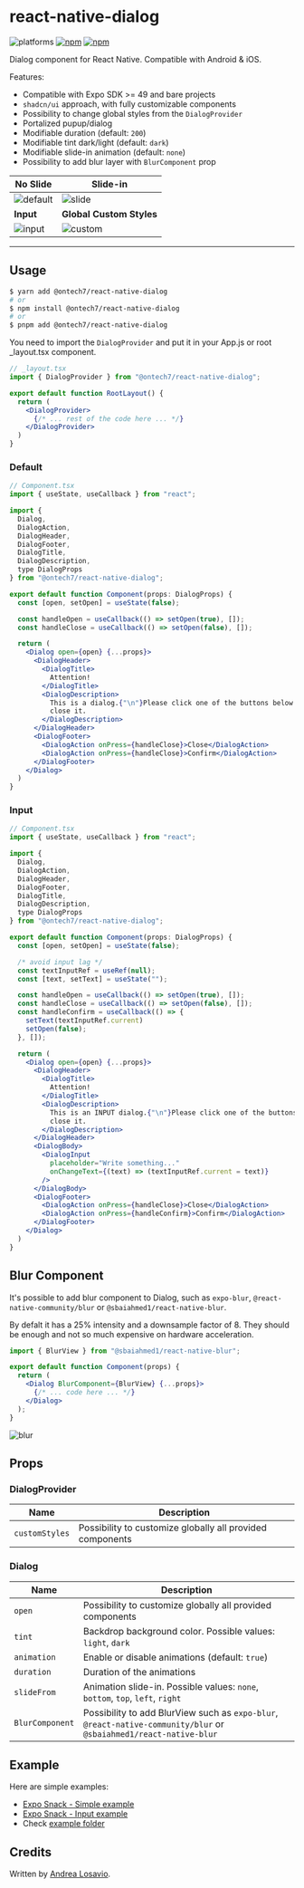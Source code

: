 # react-native-dialog

![platforms](https://img.shields.io/badge/platforms-Android%20%7C%20iOS-brightgreen.svg?style=flat-square&colorB=191A17)
[![npm](https://img.shields.io/npm/v/@ontech7/react-native-dialog.svg?style=flat-square)](https://www.npmjs.com/package/@ontech7/react-native-dialog)
[![npm](https://img.shields.io/npm/dm/@ontech/react-native-dialog.svg?style=flat-square&colorB=007ec6)](https://www.npmjs.com/package/@ontech7/react-native-dialog)

Dialog component for React Native. Compatible with Android & iOS.

Features:

- Compatible with Expo SDK >= 49 and bare projects
- `shadcn/ui` approach, with fully customizable components
- Possibility to change global styles from the `DialogProvider`
- Portalized pupup/dialog
- Modifiable duration (default: `200`)
- Modifiable tint dark/light (default: `dark`)
- Modifiable slide-in animation (default: `none`)
- Possibility to add blur layer with `BlurComponent` prop


| No Slide | Slide-in |
| --- | --- |
| ![default](https://github.com/user-attachments/assets/c9dec9c0-7bb1-4cae-9e3a-94fcc9f17116) | ![slide](https://github.com/user-attachments/assets/0f1f8ef3-9b9b-4bb7-a94f-80919d82354f) |
| **Input** | **Global Custom Styles** | 
| ![input](https://github.com/user-attachments/assets/f16b4a23-bc10-4bfd-81e7-09cbdee20226) | ![custom](https://github.com/user-attachments/assets/d282916b-3db6-4ea6-a2dc-6d1cf7078d2c) |

---

## Usage

```bash
$ yarn add @ontech7/react-native-dialog
# or
$ npm install @ontech7/react-native-dialog
# or
$ pnpm add @ontech7/react-native-dialog
```

You need to import the `DialogProvider` and put it in your App.js or root _layout.tsx component.

```jsx
// _layout.tsx
import { DialogProvider } from "@ontech7/react-native-dialog";

export default function RootLayout() {
  return (
    <DialogProvider>
      {/* ... rest of the code here ... */}
    </DialogProvider>
  )
}
```

### Default

```jsx
// Component.tsx
import { useState, useCallback } from "react";

import {
  Dialog,
  DialogAction,
  DialogHeader,
  DialogFooter,
  DialogTitle,
  DialogDescription,
  type DialogProps
} from "@ontech7/react-native-dialog";

export default function Component(props: DialogProps) {
  const [open, setOpen] = useState(false);

  const handleOpen = useCallback(() => setOpen(true), []);
  const handleClose = useCallback(() => setOpen(false), []);

  return (
    <Dialog open={open} {...props}>
      <DialogHeader>
        <DialogTitle>
          Attention!
        </DialogTitle>
        <DialogDescription>
          This is a dialog.{"\n"}Please click one of the buttons below to
          close it.
        </DialogDescription>
      </DialogHeader>
      <DialogFooter>
        <DialogAction onPress={handleClose}>Close</DialogAction>
        <DialogAction onPress={handleClose}>Confirm</DialogAction>
      </DialogFooter>
    </Dialog>
  )
}
```

### Input

```jsx
// Component.tsx
import { useState, useCallback } from "react";

import {
  Dialog,
  DialogAction,
  DialogHeader,
  DialogFooter,
  DialogTitle,
  DialogDescription,
  type DialogProps
} from "@ontech7/react-native-dialog";

export default function Component(props: DialogProps) {
  const [open, setOpen] = useState(false);

  /* avoid input lag */
  const textInputRef = useRef(null);
  const [text, setText] = useState("");

  const handleOpen = useCallback(() => setOpen(true), []);
  const handleClose = useCallback(() => setOpen(false), []);
  const handleConfirm = useCallback(() => {
    setText(textInputRef.current)
    setOpen(false);
  }, []);

  return (
    <Dialog open={open} {...props}>
      <DialogHeader>
        <DialogTitle>
          Attention!
        </DialogTitle>
        <DialogDescription>
          This is an INPUT dialog.{"\n"}Please click one of the buttons below to
          close it.
        </DialogDescription>
      </DialogHeader>
      <DialogBody>
        <DialogInput 
          placeholder="Write something..." 
          onChangeText={(text) => (textInputRef.current = text)} 
        />
      </DialogBody>
      <DialogFooter>
        <DialogAction onPress={handleClose}>Close</DialogAction>
        <DialogAction onPress={handleConfirm}>Confirm</DialogAction>
      </DialogFooter>
    </Dialog>
  )
}
```

## Blur Component

It's possible to add blur component to Dialog, such as `expo-blur`, `@react-native-community/blur` or `@sbaiahmed1/react-native-blur`.

By defalt it has a 25% intensity and a downsample factor of 8. They should be enough and not so much expensive on hardware acceleration.

```jsx
import { BlurView } from "@sbaiahmed1/react-native-blur";

export default function Component(props) {
  return (
    <Dialog BlurComponent={BlurView} {...props}>
      {/* ... code here ... */}
    </Dialog>
  );
}
```

![blur](https://github.com/user-attachments/assets/e46fd559-66d2-4f90-9cb3-234058857c9f)

## Props

### DialogProvider

| Name           | Description                                               |
| -------------- | --------------------------------------------------------- |
| `customStyles` | Possibility to customize globally all provided components |

### Dialog

| Name            | Description                                                                                                        |
| --------------- | ------------------------------------------------------------------------------------------------------------------ |
| `open`          | Possibility to customize globally all provided components                                                          |
| `tint`          | Backdrop background color. Possible values: `light`, `dark`                                                        |
| `animation`     | Enable or disable animations (default: `true`)                                                                     |
| `duration`      | Duration of the animations                                                                                         |
| `slideFrom`     | Animation slide-in. Possible values: `none`, `bottom`, `top`, `left`, `right`                                      |
| `BlurComponent` | Possibility to add BlurView such as `expo-blur`, `@react-native-community/blur` or `@sbaiahmed1/react-native-blur` |

## Example

Here are simple examples:

- [Expo Snack - Simple example](https://snack.expo.dev/@dontrok1/react-native-dialog-simple-example)
- [Expo Snack - Input example](https://snack.expo.dev/@dontrok1/react-native-dialog-input-example)
- Check [example folder](/example/)

## Credits

Written by [Andrea Losavio](https://linkedin.com/in/andrea-losavio).
